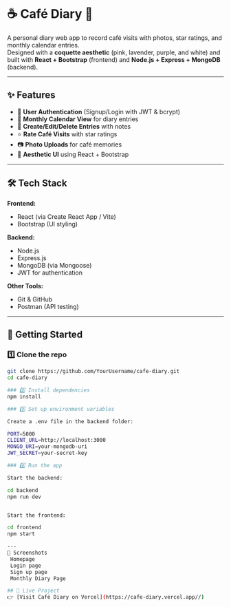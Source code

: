# ☕ Café Diary 📖

A personal diary web app to record café visits with photos, star ratings, and monthly calendar entries.  
Designed with a **coquette aesthetic** (pink, lavender, purple, and white) and built with **React + Bootstrap** (frontend) and **Node.js + Express + MongoDB** (backend).

---

## ✨ Features

- 🔑 **User Authentication** (Signup/Login with JWT & bcrypt)
- 📅 **Monthly Calendar View** for diary entries
- 📝 **Create/Edit/Delete Entries** with notes
- ⭐ **Rate Café Visits** with star ratings
- 📷 **Photo Uploads** for café memories
- 🎀 **Aesthetic UI** using React + Bootstrap

---

## 🛠 Tech Stack

**Frontend:**
- React (via Create React App / Vite)
- Bootstrap (UI styling)

**Backend:**
- Node.js
- Express.js
- MongoDB (via Mongoose)
- JWT for authentication

**Other Tools:**
- Git & GitHub
- Postman (API testing)

---

## 🚀 Getting Started

### 1️⃣ Clone the repo
```bash
git clone https://github.com/YourUsername/cafe-diary.git
cd cafe-diary

### 2️⃣ Install dependencies
npm install

### 3️⃣ Set up environment variables

Create a .env file in the backend folder:

PORT=5000
CLIENT_URL=http://localhost:3000
MONGO_URI=your-mongodb-uri
JWT_SECRET=your-secret-key

### 4️⃣ Run the app

Start the backend:

cd backend
npm run dev


Start the frontend:

cd frontend
npm start

---
📸 Screenshots
 Homepage
 Login page
 Sign up page
 Monthly Diary Page

## 🚀 Live Project
👉 [Visit Café Diary on Vercel](https://cafe-diary.vercel.app//)

 

